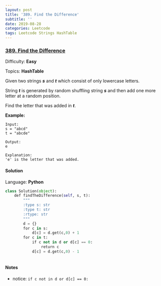 ```yaml
---
layout: post
title: '389. Find the Difference'
subtitle: ''
date: 2019-08-28
categories: Leetcode
tags: Leetcode Strings HashTable
---
```

### [389\. Find the Difference](https://leetcode.com/problems/find-the-difference/)

Difficulty: **Easy**

Topics: **HashTable**


Given two strings **_s_** and **_t_** which consist of only lowercase letters.

String **_t_** is generated by random shuffling string **_s_** and then add one more letter at a random position.

Find the letter that was added in **_t_**.

**Example:**

```
Input:
s = "abcd"
t = "abcde"

Output:
e

Explanation:
'e' is the letter that was added.
```


#### Solution

Language: **Python**

```python
class Solution(object):
    def findTheDifference(self, s, t):
        """
        :type s: str
        :type t: str
        :rtype: str
        """
        d = {}
        for c in s:
            d[c] = d.get(c,0) + 1
        for c in t:
            if c not in d or d[c] == 0:
                return c
            d[c] = d.get(c,0) - 1
        
```

#### Notes
- notice: `if c not in d or d[c] == 0:`